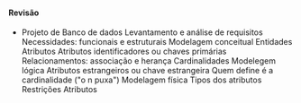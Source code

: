 #### Revisão
  * Projeto de Banco de dados
    Levantamento e análise de requisitos
      Necessidades: funcionais e estruturais
    Modelagem conceitual
      Entidades
      Atributos
      Atributos identificadores ou chaves primárias
      Relacionamentos: associação e herança
      Cardinalidades
    Modelegem lógica
      Atributos estrangeiros ou chave estrangeira
        Quem define é a cardinalidade ("o n puxa")
    Modelagem física
      Tipos dos atributos
      Restrições
        Atributos
